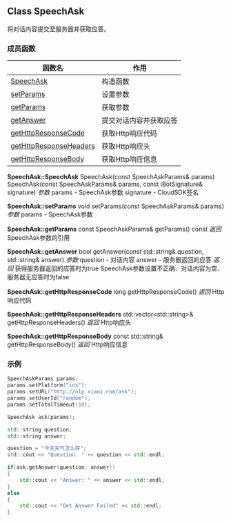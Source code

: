 ## Class SpeechAsk

将对话内容提交至服务器并获取应答。

### 成员函数
函数名 | 作用
--- | ---
[SpeechAsk](#SpeechAsk::SpeechAsk) | 构造函数
[setParams](#SpeechAsk::setParams) | 设置参数
[getParams](#SpeechAsk::getParams) | 获取参数
[getAnswer](#SpeechAsk::getAnswer) | 提交对话内容并获取应答
[getHttpResponseCode](#SpeechAsk::getHttpResponseCode) | 获取Http响应代码
[getHttpResponseHeaders](#SpeechAsk::getHttpResponseHeaders) | 获取Http响应头
[getHttpResponseBody](#SpeechAsk::getHttpResponseBody) | 获取Http响应信息

<a id="SpeechAsk::SpeechAsk"></a>
**SpeechAsk::SpeechAsk**
SpeechAsk(const SpeechAskParams& params)
SpeechAsk(const SpeechAskParams& params, const iBotSignature& signature)
*参数*
params - SpeechAsk参数
signature - CloudSDK签名

<a id="SpeechAsk::setParams"></a>
**SpeechAsk::setParams**
void setParams(const SpeechAskParams& params)
*参数*
params - SpeechAsk参数

<a id="SpeechAsk::getParams"></a>
**SpeechAsk::getParams**
const SpeechAskParams& getParams() const
*返回*
SpeechAsk参数的引用

<a id="SpeechAsk::getAnswer"></a>
**SpeechAsk::getAnswer**
bool getAnswer(const std::string& question, std::string& answer)
*参数*
question - 对话内容
answer - 服务器返回的应答
*返回*
获得服务器返回的应答时为true
SpeechAsk参数设置不正确、对话内容为空、服务器无应答时为false

<a id="SpeechAsk::getHttpResponseCode"></a>
**SpeechAsk::getHttpResponseCode**
long getHttpResponseCode()
*返回*
Http响应代码

<a id="SpeechAsk::getHttpResponseHeaders"></a>
**SpeechAsk::getHttpResponseHeaders**
std::vector\<std::string\>& getHttpResponseHeaders()
*返回*
Http响应头

<a id="SpeechAsk::getHttpResponseBody"></a>
**SpeechAsk::getHttpResponseBody**
const std::string& getHttpResponseBody()
*返回*
Http响应信息

### 示例
```c++
SpeechAskParams params;
params.setPlatform("ios");
params.setURL("http://nlp.xiaoi.com/ask");
params.setUserId("random");
params.setTotalTimeout(10);

SpeechAsk ask(params);

std::string question;
std::string answer;

question = "今天天气怎么样";
std::cout << "Question: " << question << std::endl;

if(ask.getAnswer(question, answer))
{
    std::cout << "Answer: " << answer << std::endl;
}
else
{
    std::cout << "Get Answer Failed" << std::endl;
}
```


